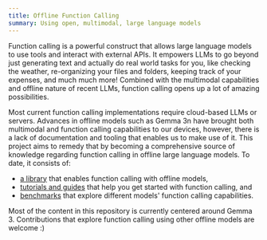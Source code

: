 ```yaml
---
title: Offline Function Calling
summary: Using open, multimodal, large language models
---
```


Function calling is a powerful construct that allows large language models to use tools and interact with external APIs. It empowers LLMs to go beyond just generating text and actually do real world tasks for you, like checking the weather, re-organizing your files and folders, keeping track of your expenses, and much much more! Combined with the multimodal capabilities and offline nature of recent LLMs, function calling opens up a lot of amazing possibilities.

Most current function calling implementations require cloud-based LLMs or servers. Advances in offline models such as Gemma 3n have brought both multimodal and function calling capabilities to our devices, however, there is a lack of documentation and tooling that enables us to make use of it. This project aims to remedy that by becoming a comprehensive source of knowledge regarding function calling in offline large language models. To date, it consists of:

- [a library](https://github.com/offline-function-calling/sdk) that enables function calling with offline models,
- [tutorials and guides](learn/hello-world.md) that help you get started with function calling, and
- [benchmarks](bench/leaderboard.md) that explore different models' function calling capabilities.

Most of the content in this repository is currently centered around Gemma 3. Contributions that explore function calling using other offline models are welcome :)
